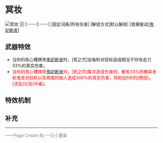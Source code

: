 # 冥妆
![冥妆](../Img/Texture2D_Potion/冥妆.png)
|||
|:----:|:----:|
|固定词条|所有伤害|
|解锁方式|默认解锁|
|效果联动|[鬼妃断发](../Potions/Potion_HairOfWitch.md)|


## 武器特效
- 当你的核心槽携带[鬼妃断发](../Potions/Potion_HairOfWitch.md)时，[死之咒]会每秒对目标造成相当于你攻击力33%的真实伤害。
- <font color=red>当你的核心槽携带[鬼妃断发](../Potions/Potion_HairOfWitch.md)时，[死之咒]每次造成伤害时，都有33%的概率发射鬼发对目标以及周围的敌人造成300%的真实伤害，并附加5秒的[燃烧]，[流血]以及[中毒]。</font>

## 特效机制

## 补充

---

<font color=grey>——Page Create By 一只小墨鱼</font>
